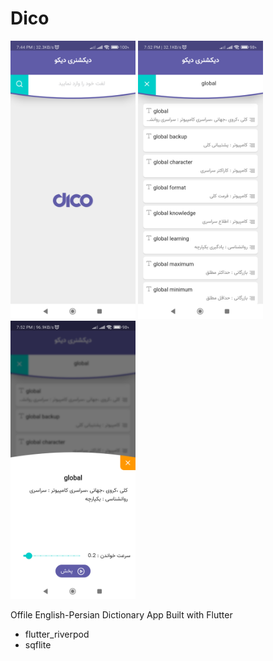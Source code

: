 # Dico 


<p float="left">
  <img src="screenshots/1.png" width="200" />
  <img src="screenshots/2.png" width="200" /> 
  <img src="screenshots/3.png" width="200" />
</p>

Offile English-Persian Dictionary App Built with Flutter

* flutter_riverpod
* sqflite

